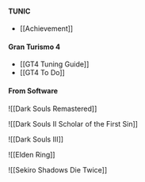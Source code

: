 #### TUNIC
- [[Achievement]]

#### Gran Turismo 4
-  [[GT4 Tuning Guide]]
-  [[GT4 To Do]]

#### From Software
![[Dark Souls Remastered]]

![[Dark Souls II Scholar of the First Sin]]

![[Dark Souls III]]

![[Elden Ring]]

![[Sekiro Shadows Die Twice]]